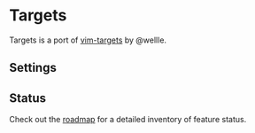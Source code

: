 # Targets

Targets is a port of [vim-targets](https://github.com/wellle/targets.vim) by @wellle.

## Settings

<!--@include:@/reusables/settings/targets.md-->

## Status

<!--@include:@/reusables/status/targets.md-->

Check out the [roadmap](/roadmap#targets) for a detailed inventory of feature status.
